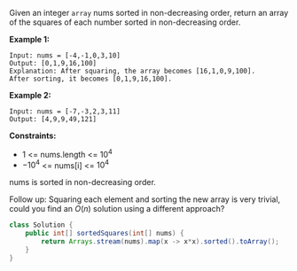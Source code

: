 Given an integer `array` nums sorted in non-decreasing order, return an array of the squares of each number sorted in non-decreasing order.

**Example 1:**
```
Input: nums = [-4,-1,0,3,10]
Output: [0,1,9,16,100]
Explanation: After squaring, the array becomes [16,1,0,9,100].
After sorting, it becomes [0,1,9,16,100].
```
**Example 2:**
```
Input: nums = [-7,-3,2,3,11]
Output: [4,9,9,49,121]
``` 

**Constraints:**

- 1 <= nums.length <= $10^4$
- $-10^4$ <= nums[i] <= $10^4$

nums is sorted in non-decreasing order.
 

Follow up: Squaring each element and sorting the new array is very trivial, could you find an $O(n)$ solution using a different approach?

```java
class Solution {
    public int[] sortedSquares(int[] nums) {
        return Arrays.stream(nums).map(x -> x*x).sorted().toArray();
    }
}
```
